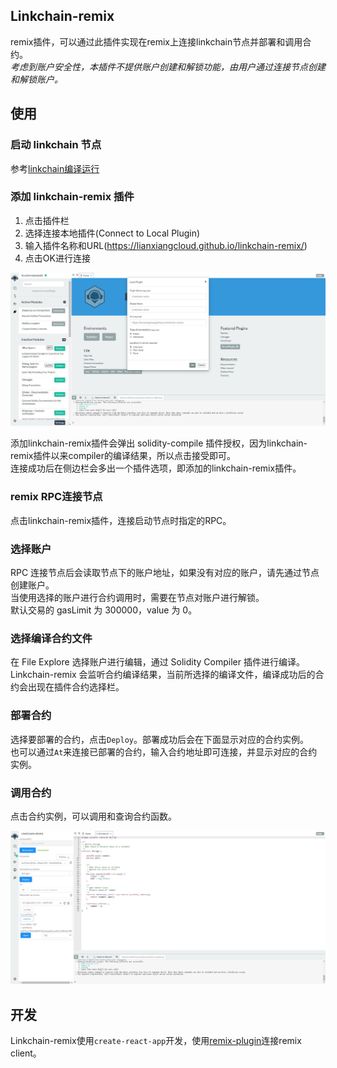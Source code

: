 
## Linkchain-remix

remix插件，可以通过此插件实现在remix上连接linkchain节点并部署和调用合约。  
*考虑到账户安全性，本插件不提供账户创建和解锁功能，由用户通过连接节点创建和解锁账户。*

## 使用

### 启动 linkchain 节点

参考[linkchain编译运行](https://github.com/lianxiangcloud/linkchain/blob/release/v0.1.3/doc/compile_and_run_node.md)

### 添加 linkchain-remix 插件

1. 点击插件栏
2. 选择连接本地插件(Connect to Local Plugin)
3. 输入插件名称和URL(https://lianxiangcloud.github.io/linkchain-remix/)
4. 点击OK进行连接

![](./docs/images/addplugin.jpg)

添加linkchain-remix插件会弹出 solidity-compile 插件授权，因为linkchain-remix插件以来compiler的编译结果，所以点击接受即可。  
连接成功后在侧边栏会多出一个插件选项，即添加的linkchain-remix插件。

### remix RPC连接节点

点击linkchain-remix插件，连接启动节点时指定的RPC。

### 选择账户

RPC 连接节点后会读取节点下的账户地址，如果没有对应的账户，请先通过节点创建账户。  
当使用选择的账户进行合约调用时，需要在节点对账户进行解锁。  
默认交易的 gasLimit 为 300000，value 为 0。

### 选择编译合约文件

在 File Explore 选择账户进行编辑，通过 Solidity Compiler 插件进行编译。  
Linkchain-remix 会监听合约编译结果，当前所选择的编译文件，编译成功后的合约会出现在插件合约选择栏。  

### 部署合约

选择要部署的合约，点击`Deploy`。部署成功后会在下面显示对应的合约实例。  
也可以通过`At`来连接已部署的合约，输入合约地址即可连接，并显示对应的合约实例。

### 调用合约

点击合约实例，可以调用和查询合约函数。

![](./docs/images/compile.jpg)

## 开发

Linkchain-remix使用`create-react-app`开发，使用[remix-plugin](https://github.com/ethereum/remix-plugin)连接remix client。